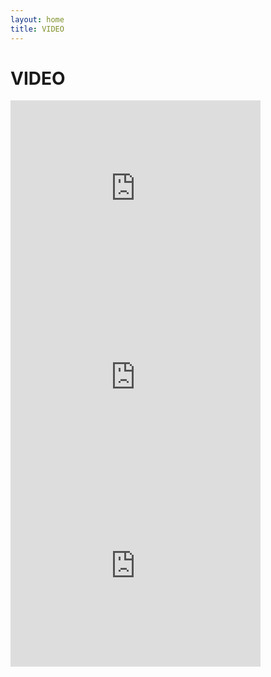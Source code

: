 ```yaml
---
layout: home
title: VIDEO
---
```

<h1 class="page-title">VIDEO</h1>

<div class="media">
  <div class="media__video">
    <iframe src="https://player.vimeo.com/video/193272107?wmode=transparent" type="text/html" width="400" height="302" frameborder="0" allowfullscreen></iframe>
  </div>
</div>

<div class="media">
  <div class="media__video">
    <iframe src="https://player.vimeo.com/video/197143324?wmode=transparent" type="text/html" width="400" height="302" frameborder="0" allowfullscreen></iframe>
  </div>
</div>

<div class="media">
  <div class="media__video">
    <iframe src="https://player.vimeo.com/video/193272836?wmode=transparent" type="text/html" width="400" height="302" frameborder="0" allowfullscreen></iframe>
  </div>
</div>
